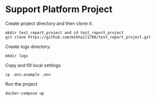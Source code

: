 # Support Platform Project

Create project directory and then clone it:
```
mkdir test_report_project and cd test_report_project
git clone https://github.com/mikhail1706/test_report_project.git
```

Create logs directory:
```
mkdir logs
```

Copy and fill local settings 
```
cp .env.example .env
```

Run the project
```
docker-compose up
```
